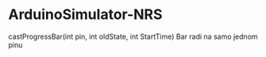 # ArduinoSimulator-NRS
castProgressBar(int pin, int oldState, int StartTime)
Bar radi na samo jednom pinu
